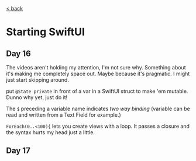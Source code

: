 [< back](../README.md)
# Starting SwiftUI

## Day 16

The videos aren't holding my attention, I'm not sure why. Something about it's making me completely space out. Maybe because it's pragmatic. I might just start skipping around.

put `@State private` in front of a var in a SwiftUI struct to make 'em mutable. Dunno why yet, just do it!

The `$` preceding a variable name indicates *two way binding* (variable can be read and written from a Text Field for example.)

`ForEach(0..<100){` lets you create views with a loop. It passes a closure and the syntax hurts my head just a little.

## Day 17

